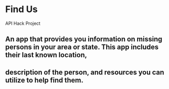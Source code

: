 # Find Us
API Hack Project

## An app that provides you information on missing persons in your area or state. This app includes their last known location, 
## description of the person, and resources you can utilize to help find them. ##
